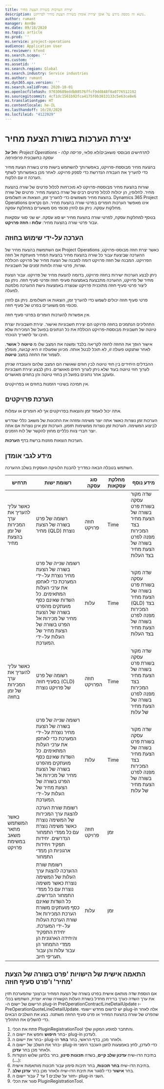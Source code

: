 ```yaml
---
title: יצירת הערכות בשורת הצעת מחיר
description: נושא זה מספק מידע על אופן יצירת אומדן בשורת הצעת מחיר לפרויקט.
author: rumant
manager: AnnBe
ms.date: 09/18/2020
ms.topic: article
ms.prod: ''
ms.service: project-operations
audience: Application User
ms.reviewer: kfend
ms.search.scope: ''
ms.custom: ''
ms.assetid: ''
ms.search.region: Global
ms.search.industry: Service industries
ms.author: rumant
ms.dyn365.ops.version: ''
ms.search.validFrom: 2020-10-01
ms.openlocfilehash: 97030689eddb88576ffcf9dd848f8a0776512192
ms.sourcegitcommit: 4cf1dc1561b92fca4175f0b3813133c5e63ce8e6
ms.translationtype: HT
ms.contentlocale: he-IL
ms.lasthandoff: 10/28/2020
ms.locfileid: "4122929"
---
```

# <a name="create-estimates-on-a-quote-line"></a>יצירת הערכות בשורת הצעת מחיר

_**חל על:** Project Operations לתרחישים מבוססי משאבים/לא מלאי, פריסה קלה - עסקה בחשבונית פרופורמה_

בהצעת מחיר מבוססת-פרויקט, באפשרותך להשתמש בישות פרט בשורת הצעת מחיר כדי להעריך את העבודה הנדרשת כדי לספק פרויקט. לאחר מכן באפשרותך לשתף הערכה זו עם הלקוח.

שורות בהצעת מחיר מבוססת-פרויקט לא מוכרחות לכלול פרטים של שורה בהצעת מחיר. לחלופין, הן יכולות לכלול פרטים רבים של שורה בהצעת מחיר. פרטים של שורה בהצעת מחיר משמשים כדי להעריך זמן, הוצאות או תשלומים. Dynamics 365 Project Operations אינו מאפשר הערכות חומרים בפרטי שורה בהצעת מחיר. הם נקראים מחלקות עסקה. ניתן גם להזין סכומי מס משוערים במחלקת עסקה.

בנוסף למחלקות עסקה, לפרטי שורה בהצעת מחיר יש סוג עסקה. יש שני סוגי עסקאות עבור פרטי שורה בהצעת מחיר: **עלות** ו **חוזה פרויקט**.

## <a name="estimate-by-using-a-contract"></a>הערכה על-ידי שימוש בחוזה

אם השתמשת בהצעת מחיר של Project Operations כאשר יצרת חוזה מבוסס-פרויקט, ההערכה שביצעת עבור כל שורה בהצעת מחיר בהצעת המחיר מועתקת אל חוזה הפרויקט. המבנה של חוזה פרויקט דומה למבנה של הצעת מחיר של פרויקט הכוללת שורות, פרטי שורה ולוחות זמנים של חשבוניות.

ניתן לבצע הערכות ישירות בחוזה פרויקט, בדומה להצעת מחיר של פרויקט. עבור הצעת מחיר של פרויקט, ההערכה מתבצעת באמצעות סעיפי חוזה ופרטי סעיף חוזה. ניתן גם ליצור פרטי סעיף חוזה מתוכנית פרויקט שנוצרה באמצעות גישת ההערכה מלמטה למעלה.

פרטי סעיף חוזה יכולים לשמש כדי להעריך זמן, הוצאות או תשלומים. ניתן גם להזין סכומי מס משוערים בפרט של סעיף חוזה.

אין אפשרות להערכות חומרים בפרטי סעיף חוזה.

התהליכים הנתמכים בחוזה פרויקט הם יצירת חשבוניות ואישור. יצירת חשבוניות יוצרת טיוטה של חשבונית מבוססת-פרויקט הכוללת את כל הנתונים בפועל של המכירות שלא חויבו עד לתאריך הנוכחי.

אישור הופך את החוזה לחוזה לקריאה בלבד ומשנה את המצב שלו מ **טיוטה** ל **אושר**. לאחר שתנקוט פעולה זו, לא תוכל לבטל אותה. מכיוון שפעולה זו היא קבועה, מומלץ לשמור את החוזה במצב **טיוטה**.

ההבדלים היחידים בין חוזי טיוטה לבין חוזים שאושרו הם המצב שלהם והעובדה שניתן לערוך חוזי טיוטה בעוד שלא ניתן לערוך חוזים מאושרים. ניתן לבצע יצירת חשבוניות ומעקב אחר נתונים בפועל הן בחוזי טיוטה והן בחוזים מאושרים.

אין תמיכה בשינויי הזמנות בחוזים או בפרויקטים.

## <a name="estimating-projects"></a>הערכת פרויקטים

אתה יכול לאמוד זמן והוצאות בפרויקטים אך לא חומרים או עמלות.

הערכות זמן נוצרות כאשר אתה יוצר משימה ומזהה את התכונות של משאב כללי שנדרש לביצוע המשימה. הערכות זמן נוצרות ממשימות תזמון. הערכות זמן אינן נוצרות אם אתה יוצר חברי צוות כלליים מחוץ להקשר של לוח הזמנים.

הערכות הוצאות מוזנות ברשת בדף **הערכות**.

## <a name="understand-estimation"></a>מידע לגבי אומדן

השתמש בטבלה הבאה כמדריך להבנת הלוגיקה העסקית בשלב ההערכה.

| תרחיש                                                                                                                                                                                                                                                                                                                                          | רשומת ישות                                                                                                                                                                                                       | סוג עסקה | מחלקת עסקאות | מידע נוסף                                                            |
|---------------------------------------------------------------------------------------------------------------------------------------------------------------------------------------------------------------------------------------------------------------------------------------------------------------------------------------------------|---------------------------------------------------------------------------------------------------------------------------------------------------------------------------------------------------------------------|------------------|-------------|-----------------------------------------------------------------------------------|
| כאשר עליך להעריך את ערך המכירות של זמן בהצעת מחיר                                                                                                                                                                                                                                                                                    | רשומה של פרט בשורה של הצעת מחיר (QLD) נוצרת                                                                                                                                                                               | חוזה פרויקט | Time        | שדה מקור עסקה בשורת פרט בשורה של הצעת מחיר בצד המכירות מפנה לפרט בשורה של הצעת מחיר בצד העלות |
|                                                                                                                                                                                                                                                                                     | רשומה שנייה של פרט בשורה של הצעת מחיר נוצרת על-ידי המערכת כדי לאחסן את ערכי העלות המתאימים. כל השדות שאינם כסף מועתקים מהפרט בשורה של הצעת מחיר של מכירות אל הפרט בשורה של הצעת מחיר של העלות על-ידי המערכת.                                                                                                                                                                               | עלות | Time        | שדה מקור עסקה בשורת פרט בשורה של הצעת מחיר (QLD) בצד המכירות מפנה לפרט בשורה של הצעת מחיר בצד העלות |
| כאשר עליך להעריך את ערך המכירות של זמן בחוזה                                                                                                                                                                                                                                                                                 | רשומה של פרט בסעיף חוזה (CLD) של פרויקט נוצרת                                                                                                                                                                    | חוזה הפרויקט | Time        | שדה מקור עסקה בשורת פרט בשורה של הצעת מחיר בצד המכירות מפנה לפרט בשורה של הצעת מחיר של עלות      |
|                                                                                                                                                                                                                                                                                  | רשומה שנייה של פרט בשורה של הצעת מחיר נוצרת על-ידי המערכת כדי לאחסן את ערכי העלות המתאימים. כל השדות שאינם כסף מועתקים מהפרט בשורה של הצעת מחיר של מכירות אל הפרט בשורה של הצעת מחיר של העלות על-ידי המערכת.                                                                                                                                                                    | עלות | Time        | שדה מקור עסקה בשורת פרט בשורה של הצעת מחיר בצד המכירות מפנה לפרט בשורה של הצעת מחיר של עלות      |
| כאשר המשתמש מתאר משאב במשימת פרויקט                                                                                                                                                                                                                                                                                            | רשומת שורת הערכה להצגת ערך המכירות של המשימה נוצרת כאשר משימה נוצרת עם כל ממדי התמחור הנדרשים. יחידות תפקיד ויחידות ארגוניות הן ממדי התמחור | חוזה פרויקט | זמן        |                                                                                   |
|     | רשומת שורת ההערכה להצגת ערך העלות של המשימה נוצרת כאשר משימה נוצרת עם כל ממדי התמחור הנדרשים. כל השדות שאינם כסף מועתקים משורת הערכת המכירות אל שורת הערכת העלות על-ידי המערכת. יחידת התפקיד והיחידה הארגונית הן ממדי התמחור הן עבור עלות והן עבור תעריפי חיוב.                                                                                                                                                                                                                | עלות             | זמן           |                                                                                   |



## <a name="customize-the-quote-line-detail-and-contract-line-detail-entities"></a>התאמה אישית של הישויות 'פרט בשורה של הצעת מחיר' ו'פרט סעיף חוזה'

אם הוספת שדה מותאם אישית בפרט בשורה של הצעת המחיר וברצונך שהמערכת תזין את ערך השדה כערך ברירת מחדל בשורת העלות הקשורה שהיא יוצרת, השתמש בכלי הרישום של יישום ה-‏ plug-in‏ PreOperationContractLineDetailUpdate ו- PreOperationQuoteLineDetailUpdate. יש לרשום מחדש יישומי plug-in אלה לאחר שהפרט של שורה בהצעת המחיר או פרט סעיף החוזה משתנה. בצע את השלבים הבאים כדי להשלים את התהליך.

1. פתח את הכלי PluginRegistrationTool והתחבר למופע המקוון שלך.
2. בחר **חיפוש** וחפש את יישום ה- plug-in לעדכון.
3. בחר את יישום ה- plug-in ולאחר מכן, בדף הראשי, בחר **בחר**.
4. בחר את השלב של יישום ה- plug-in כדי לעדכן, לחץ באמצעות לחצן העכבר הימני ולאחר מכן בחר **עדכן**.
5. בתיבת הדו-שיח **עדכון שלב קיים**, בשדה **תכונות סינון**, בחר בלחצן שלוש הנקודות (**...**):
6. בתיבת הדו-שיח **בחר תכונות**, בחר תיבות סימון עבור תכונות מותאמות אישית.
7. בחר **אישור** כדי לסגור את תיבת הדו-שיח ולאחר מכן בחר **עדכן שלב**.
8. חזור על שלבים 1 עד 7 עבור יישום ה- plug-in השני.
9. סגור את הכלי PluginRegistrationTool.
